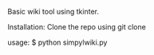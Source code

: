 Basic wiki tool using tkinter.

Installation:
Clone the repo using git clone

usage:
$ python simpylwiki.py

